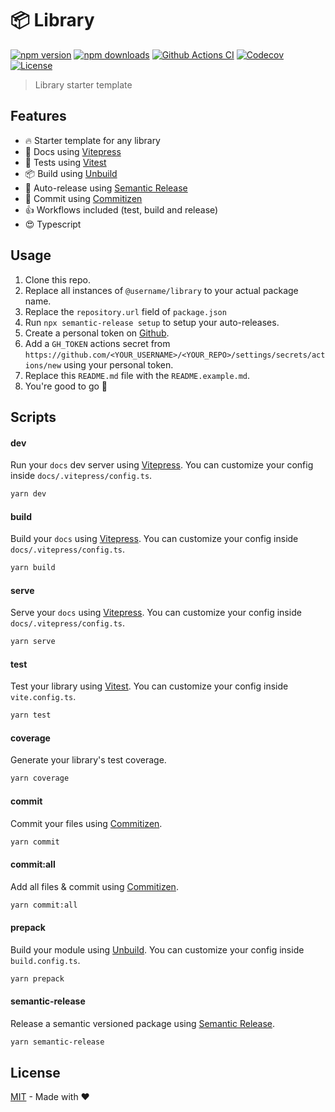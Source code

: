 # 📦 Library

[![npm version][npm-version-src]][npm-version-href]
[![npm downloads][npm-downloads-src]][npm-downloads-href]
[![Github Actions CI][github-actions-ci-src]][github-actions-ci-href]
[![Codecov][codecov-src]][codecov-href]
[![License][license-src]][license-href]

> Library starter template

## Features

- 🔥 Starter template for any library
- 🎉 Docs using [Vitepress](https://vitepress.vuejs.org/)
- 🚦 Tests using [Vitest](https://vitest.dev/)
- 📦 Build using [Unbuild](https://github.com/unjs/unbuild)
- 🚀 Auto-release using [Semantic Release](https://github.com/semantic-release/semantic-release)
- 📝 Commit using [Commitizen](https://github.com/commitizen/cz-cli)
- 👍 Workflows included (test, build and release)
- 😍 Typescript

## Usage

1. Clone this repo.
2. Replace all instances of `@username/library` to your actual package name.
3. Replace the `repository.url` field of `package.json`
4. Run `npx semantic-release setup` to setup your auto-releases.
5. Create a personal token on [Github](https://github.com/settings/tokens/new).
6. Add a `GH_TOKEN` actions secret from `https://github.com/<YOUR_USERNAME>/<YOUR_REPO>/settings/secrets/actions/new` using your personal token.
7. Replace this `README.md` file with the `README.example.md`.
8. You're good to go 🎉

## Scripts

#### dev

Run your `docs` dev server using [Vitepress](https://vitepress.vuejs.org). You can customize your config inside `docs/.vitepress/config.ts`.

```bash
yarn dev
```

#### build

Build your `docs` using [Vitepress](https://vitepress.vuejs.org). You can customize your config inside `docs/.vitepress/config.ts`.

```bash
yarn build
```

#### serve

Serve your `docs` using [Vitepress](https://vitepress.vuejs.org). You can customize your config inside `docs/.vitepress/config.ts`.

```bash
yarn serve
```

#### test

Test your library using [Vitest](https://vitest.dev/). You can customize your config inside `vite.config.ts`.

```bash
yarn test
```

#### coverage

Generate your library's test coverage.

```bash
yarn coverage
```

#### commit

Commit your files using [Commitizen](https://github.com/commitizen/cz-cli).

```bash
yarn commit
```

#### commit:all

Add all files & commit using [Commitizen](https://github.com/commitizen/cz-cli).

```bash
yarn commit:all
```

#### prepack

Build your module using [Unbuild](https://github.com/unjs/unbuild). You can customize your config inside `build.config.ts`.

```bash
yarn prepack
```

#### semantic-release

Release a semantic versioned package using [Semantic Release](https://github.com/semantic-release/semantic-release).

```bash
yarn semantic-release
```

## License

[MIT](./LICENSE) - Made with ❤️

<!-- Badges -->

[npm-version-src]: https://img.shields.io/npm/v/@yassilah/library-starter/latest.svg
[npm-version-href]: https://npmjs.com/package/@yassilah/library-starter
[npm-downloads-src]: https://img.shields.io/npm/dm/@yassilah/library-starter.svg
[npm-downloads-href]: https://npmjs.com/package/@yassilah/library-starter
[github-actions-ci-src]: https://github.com/yassilah/library-starter/actions/workflows/ci.yml/badge.svg
[github-actions-ci-href]: https://github.com/yassilah/library-starter/actions?query=workflow@ci
[codecov-src]: https://img.shields.io/codecov/c/github/yassilah/library-starter.svg
[codecov-href]: https://codecov.io/gh/yassilah/library-starter
[license-src]: https://img.shields.io/npm/l/@yassilah/library-starter.svg
[license-href]: https://npmjs.com/package/@yassilah/library-starter
